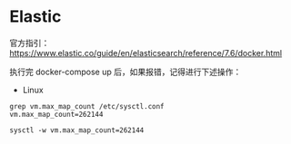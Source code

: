 # Elastic

官方指引： https://www.elastic.co/guide/en/elasticsearch/reference/7.6/docker.html

执行完 docker-compose up 后，如果报错，记得进行下述操作：

- Linux

```shell script
grep vm.max_map_count /etc/sysctl.conf
vm.max_map_count=262144
```

```shell script
sysctl -w vm.max_map_count=262144
```

